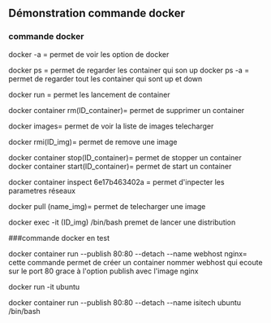 ## Démonstration commande docker

### commande docker

docker -a = permet de voir les option de docker 

docker ps = permet de regarder les container qui son up 
docker ps -a = permet de regarder tout les container qui sont up et down

docker run = permet les lancement de container

docker container rm(ID_container)= permet de supprimer un container

docker images= permet de voir la liste de images telecharger 

docker rmi(ID_img)= permet de remove une image

docker container stop(ID_container)= permet de stopper un container 
docker container start(ID_container)= permet de start un container

docker container inspect 6e17b463402a = permet d'inpecter les parametres réseaux

docker pull (name_img)= permet de telecharger une image

docker exec -it (ID_img) /bin/bash premet de lancer une distribution

###commande docker en test 

docker container run --publish 80:80 --detach --name webhost nginx= cette commande permet de créer un container nommer webhost qui ecoute sur le port 80 grace à l'option publish avec l'image nginx 

docker run -it ubuntu

docker container run --publish 80:80 --detach --name isitech ubuntu /bin/bash